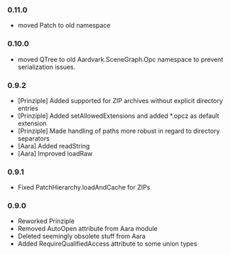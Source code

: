 ### 0.11.0
- moved Patch to old namespace

### 0.10.0
- moved QTree to old Aardvark.SceneGraph.Opc namespace to prevent serialization issues.

### 0.9.2
- [Prinziple] Added supported for ZIP archives without explicit directory entries
- [Prinziple] Added setAllowedExtensions and added *.opcz as default extension
- [Prinziple] Made handling of paths more robust in regard to directory separators
- [Aara] Added readString
- [Aara] Improved loadRaw

### 0.9.1
- Fixed PatchHierarchy.loadAndCache for ZIPs

### 0.9.0
- Reworked Prinziple
- Removed AutoOpen attribute from Aara module
- Deleted seemingly obsolete stuff from Aara
- Added RequireQualifiedAccess attribute to some union types